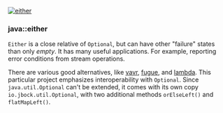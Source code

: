 [![either](https://maven-badges.herokuapp.com/maven-central/io.github.jbock-java/either/badge.svg?subject=either)](https://maven-badges.herokuapp.com/maven-central/io.github.jbock-java/either)

### java::either

`Either` is a close relative of `Optional`, but can have other "failure" states than only *empty*.
It has many useful applications. For example, reporting error conditions from stream operations.

There are various good alternatives,
like [vavr](https://github.com/vavr-io/vavr), [fugue](https://bitbucket.org/atlassian/fugue/src/master/), and [lambda](https://github.com/palatable/lambda).
This particular project emphasizes interoperability with `Optional`.
Since `java.util.Optional` can't be extended, it comes with its own copy `io.jbock.util.Optional`,
with two additional methods `orElseLeft()` and `flatMapLeft()`.

